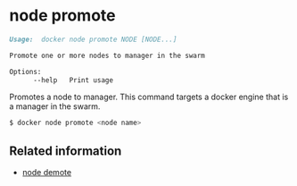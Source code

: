<!--[metadata]>
+++
title = "node promote"
description = "The node promote command description and usage"
keywords = ["node, promote"]
[menu.main]
parent = "smn_cli"
+++
<![end-metadata]-->

# node promote

```markdown
Usage:  docker node promote NODE [NODE...]

Promote one or more nodes to manager in the swarm

Options:
      --help   Print usage
```

Promotes a node to manager. This command targets a docker engine that is a manager in the swarm.


```bash
$ docker node promote <node name>
```

## Related information

* [node demote](node_demote.md)
